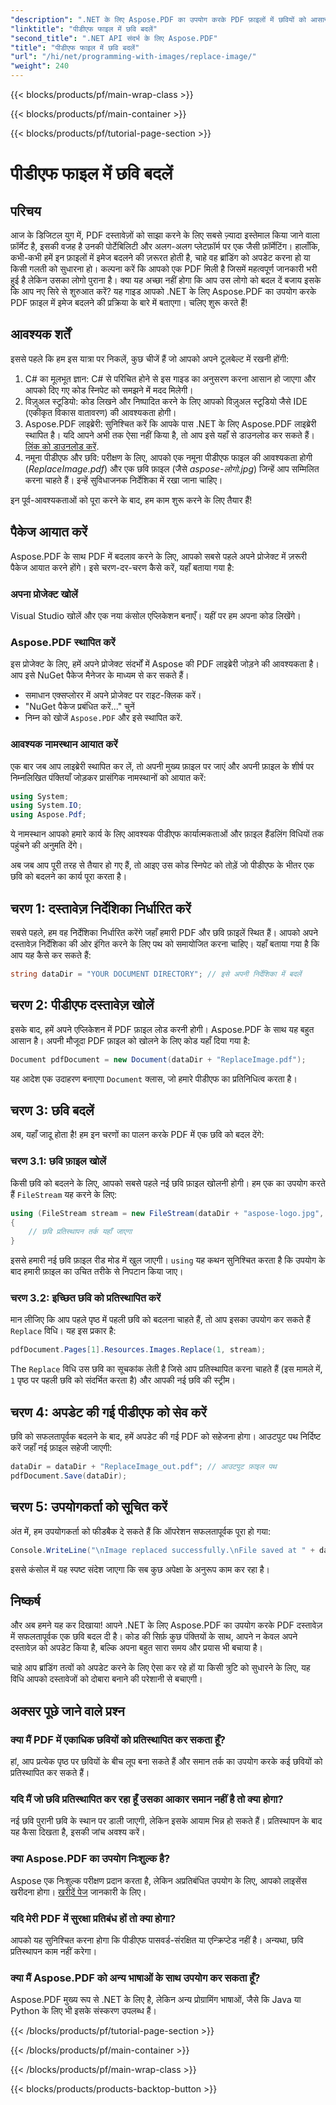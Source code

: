 ```yaml
---
"description": ".NET के लिए Aspose.PDF का उपयोग करके PDF फ़ाइलों में छवियों को आसानी से बदलें। चरण-दर-चरण निर्देशों के लिए इस गाइड का पालन करें और अपने PDF प्रबंधन कौशल को बढ़ाएँ।"
"linktitle": "पीडीएफ फाइल में छवि बदलें"
"second_title": ".NET API संदर्भ के लिए Aspose.PDF"
"title": "पीडीएफ फाइल में छवि बदलें"
"url": "/hi/net/programming-with-images/replace-image/"
"weight": 240
---
```


{{< blocks/products/pf/main-wrap-class >}}

{{< blocks/products/pf/main-container >}}

{{< blocks/products/pf/tutorial-page-section >}}

# पीडीएफ फाइल में छवि बदलें

## परिचय

आज के डिजिटल युग में, PDF दस्तावेज़ों को साझा करने के लिए सबसे ज़्यादा इस्तेमाल किया जाने वाला फ़ॉर्मेट है, इसकी वजह है उनकी पोर्टेबिलिटी और अलग-अलग प्लेटफ़ॉर्म पर एक जैसी फ़ॉर्मेटिंग। हालाँकि, कभी-कभी हमें इन फ़ाइलों में इमेज बदलने की ज़रूरत होती है, चाहे वह ब्रांडिंग को अपडेट करना हो या किसी गलती को सुधारना हो। कल्पना करें कि आपको एक PDF मिली है जिसमें महत्वपूर्ण जानकारी भरी हुई है लेकिन उसका लोगो पुराना है। क्या यह अच्छा नहीं होगा कि आप उस लोगो को बदल दें बजाय इसके कि आप नए सिरे से शुरुआत करें? यह गाइड आपको .NET के लिए Aspose.PDF का उपयोग करके PDF फ़ाइल में इमेज बदलने की प्रक्रिया के बारे में बताएगा। चलिए शुरू करते हैं!

## आवश्यक शर्तें

इससे पहले कि हम इस यात्रा पर निकलें, कुछ चीजें हैं जो आपको अपने टूलबेल्ट में रखनी होंगी:

1. C# का मूलभूत ज्ञान: C# से परिचित होने से इस गाइड का अनुसरण करना आसान हो जाएगा और आपको दिए गए कोड स्निपेट को समझने में मदद मिलेगी।
2. विज़ुअल स्टूडियो: कोड लिखने और निष्पादित करने के लिए आपको विज़ुअल स्टूडियो जैसे IDE (एकीकृत विकास वातावरण) की आवश्यकता होगी।
3. Aspose.PDF लाइब्रेरी: सुनिश्चित करें कि आपके पास .NET के लिए Aspose.PDF लाइब्रेरी स्थापित है। यदि आपने अभी तक ऐसा नहीं किया है, तो आप इसे यहाँ से डाउनलोड कर सकते हैं। [लिंक को डाउनलोड करें](https://releases.aspose.com/pdf/net/).
4. नमूना पीडीएफ और छवि: परीक्षण के लिए, आपको एक नमूना पीडीएफ फाइल की आवश्यकता होगी (*ReplaceImage.pdf*) और एक छवि फ़ाइल (जैसे *aspose-लोगो.jpg*) जिन्हें आप सम्मिलित करना चाहते हैं। इन्हें सुविधाजनक निर्देशिका में रखा जाना चाहिए।

इन पूर्व-आवश्यकताओं को पूरा करने के बाद, हम काम शुरू करने के लिए तैयार हैं! 

## पैकेज आयात करें

Aspose.PDF के साथ PDF में बदलाव करने के लिए, आपको सबसे पहले अपने प्रोजेक्ट में ज़रूरी पैकेज आयात करने होंगे। इसे चरण-दर-चरण कैसे करें, यहाँ बताया गया है:

### अपना प्रोजेक्ट खोलें

Visual Studio खोलें और एक नया कंसोल एप्लिकेशन बनाएँ। यहीं पर हम अपना कोड लिखेंगे।

### Aspose.PDF स्थापित करें

इस प्रोजेक्ट के लिए, हमें अपने प्रोजेक्ट संदर्भों में Aspose की PDF लाइब्रेरी जोड़ने की आवश्यकता है। आप इसे NuGet पैकेज मैनेजर के माध्यम से कर सकते हैं। 

- समाधान एक्सप्लोरर में अपने प्रोजेक्ट पर राइट-क्लिक करें।
- "NuGet पैकेज प्रबंधित करें..." चुनें
- निम्न को खोजें `Aspose.PDF` और इसे स्थापित करें.

### आवश्यक नामस्थान आयात करें 

एक बार जब आप लाइब्रेरी स्थापित कर लें, तो अपनी मुख्य फ़ाइल पर जाएं और अपनी फ़ाइल के शीर्ष पर निम्नलिखित पंक्तियाँ जोड़कर प्रासंगिक नामस्थानों को आयात करें:

```csharp
using System;
using System.IO;
using Aspose.Pdf;
```

ये नामस्थान आपको हमारे कार्य के लिए आवश्यक पीडीएफ कार्यात्मकताओं और फ़ाइल हैंडलिंग विधियों तक पहुंचने की अनुमति देंगे।

अब जब आप पूरी तरह से तैयार हो गए हैं, तो आइए उस कोड स्निपेट को तोड़ें जो पीडीएफ के भीतर एक छवि को बदलने का कार्य पूरा करता है। 

## चरण 1: दस्तावेज़ निर्देशिका निर्धारित करें

सबसे पहले, हम वह निर्देशिका निर्धारित करेंगे जहाँ हमारी PDF और छवि फ़ाइलें स्थित हैं। आपको अपने दस्तावेज़ निर्देशिका की ओर इंगित करने के लिए पथ को समायोजित करना चाहिए। यहाँ बताया गया है कि आप यह कैसे कर सकते हैं:

```csharp
string dataDir = "YOUR DOCUMENT DIRECTORY"; // इसे अपनी निर्देशिका में बदलें
```

## चरण 2: पीडीएफ दस्तावेज़ खोलें

इसके बाद, हमें अपने एप्लिकेशन में PDF फ़ाइल लोड करनी होगी। Aspose.PDF के साथ यह बहुत आसान है। अपनी मौजूदा PDF फ़ाइल को खोलने के लिए कोड यहाँ दिया गया है:

```csharp
Document pdfDocument = new Document(dataDir + "ReplaceImage.pdf");
```

यह आदेश एक उदाहरण बनाएगा `Document` क्लास, जो हमारे पीडीएफ का प्रतिनिधित्व करता है।

## चरण 3: छवि बदलें

अब, यहाँ जादू होता है! हम इन चरणों का पालन करके PDF में एक छवि को बदल देंगे:

### चरण 3.1: छवि फ़ाइल खोलें

किसी छवि को बदलने के लिए, आपको सबसे पहले नई छवि फ़ाइल खोलनी होगी। हम एक का उपयोग करते हैं `FileStream` यह करने के लिए:

```csharp
using (FileStream stream = new FileStream(dataDir + "aspose-logo.jpg", FileMode.Open))
{
    // छवि प्रतिस्थापन तर्क यहाँ जाएगा
}
```

इससे हमारी नई छवि फ़ाइल रीड मोड में खुल जाएगी। `using` यह कथन सुनिश्चित करता है कि उपयोग के बाद हमारी फ़ाइल का उचित तरीके से निपटान किया जाए।

### चरण 3.2: इच्छित छवि को प्रतिस्थापित करें

मान लीजिए कि आप पहले पृष्ठ में पहली छवि को बदलना चाहते हैं, तो आप इसका उपयोग कर सकते हैं `Replace` विधि। यह इस प्रकार है:

```csharp
pdfDocument.Pages[1].Resources.Images.Replace(1, stream);
```

The `Replace` विधि उस छवि का सूचकांक लेती है जिसे आप प्रतिस्थापित करना चाहते हैं (इस मामले में, `1` पृष्ठ पर पहली छवि को संदर्भित करता है) और आपकी नई छवि की स्ट्रीम।

## चरण 4: अपडेट की गई पीडीएफ को सेव करें

छवि को सफलतापूर्वक बदलने के बाद, हमें अपडेट की गई PDF को सहेजना होगा। आउटपुट पथ निर्दिष्ट करें जहाँ नई फ़ाइल सहेजी जाएगी:

```csharp
dataDir = dataDir + "ReplaceImage_out.pdf"; // आउटपुट फ़ाइल पथ
pdfDocument.Save(dataDir);
```

## चरण 5: उपयोगकर्ता को सूचित करें

अंत में, हम उपयोगकर्ता को फीडबैक दे सकते हैं कि ऑपरेशन सफलतापूर्वक पूरा हो गया:

```csharp
Console.WriteLine("\nImage replaced successfully.\nFile saved at " + dataDir);
```

इससे कंसोल में यह स्पष्ट संदेश जाएगा कि सब कुछ अपेक्षा के अनुरूप काम कर रहा है।

## निष्कर्ष

और अब हमने यह कर दिखाया! आपने .NET के लिए Aspose.PDF का उपयोग करके PDF दस्तावेज़ में सफलतापूर्वक एक छवि बदल दी है। कोड की सिर्फ़ कुछ पंक्तियों के साथ, आपने न केवल अपने दस्तावेज़ को अपडेट किया है, बल्कि अपना बहुत सारा समय और प्रयास भी बचाया है। 

चाहे आप ब्रांडिंग तत्वों को अपडेट करने के लिए ऐसा कर रहे हों या किसी त्रुटि को सुधारने के लिए, यह विधि आपको दस्तावेजों को दोबारा बनाने की परेशानी से बचाएगी।

## अक्सर पूछे जाने वाले प्रश्न

### क्या मैं PDF में एकाधिक छवियों को प्रतिस्थापित कर सकता हूँ?
हां, आप प्रत्येक पृष्ठ पर छवियों के बीच लूप बना सकते हैं और समान तर्क का उपयोग करके कई छवियों को प्रतिस्थापित कर सकते हैं।

### यदि मैं जो छवि प्रतिस्थापित कर रहा हूँ उसका आकार समान नहीं है तो क्या होगा?
नई छवि पुरानी छवि के स्थान पर डाली जाएगी, लेकिन इसके आयाम भिन्न हो सकते हैं। प्रतिस्थापन के बाद यह कैसा दिखता है, इसकी जांच अवश्य करें।

### क्या Aspose.PDF का उपयोग निःशुल्क है?
Aspose एक निःशुल्क परीक्षण प्रदान करता है, लेकिन अप्रतिबंधित उपयोग के लिए, आपको लाइसेंस खरीदना होगा। [खरीदें पेज](https://purchase.aspose.com/buy) जानकारी के लिए।

### यदि मेरी PDF में सुरक्षा प्रतिबंध हों तो क्या होगा?
आपको यह सुनिश्चित करना होगा कि पीडीएफ पासवर्ड-संरक्षित या एन्क्रिप्टेड नहीं है। अन्यथा, छवि प्रतिस्थापन काम नहीं करेगा।

### क्या मैं Aspose.PDF को अन्य भाषाओं के साथ उपयोग कर सकता हूँ?
Aspose.PDF मुख्य रूप से .NET के लिए है, लेकिन अन्य प्रोग्रामिंग भाषाओं, जैसे कि Java या Python के लिए भी इसके संस्करण उपलब्ध हैं।

{{< /blocks/products/pf/tutorial-page-section >}}

{{< /blocks/products/pf/main-container >}}

{{< /blocks/products/pf/main-wrap-class >}}

{{< blocks/products/products-backtop-button >}}